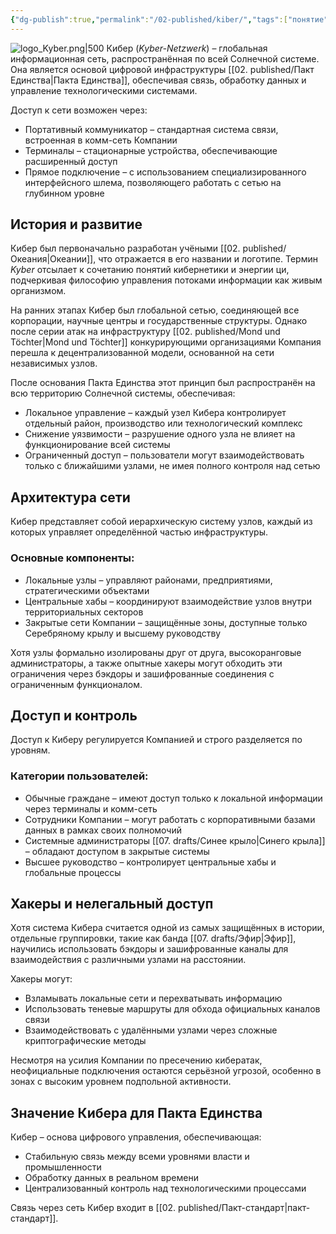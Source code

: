 ```yaml
---
{"dg-publish":true,"permalink":"/02-published/kiber/","tags":["понятие"]}
---
```


![logo_Kyber.png|500](/img/user/09.%20files/logo_Kyber.png)
Кибер (*Kyber-Netzwerk*) – глобальная информационная сеть, распространённая по всей Солнечной системе. Она является основой цифровой инфраструктуры [[02. published/Пакт Единства\|Пакта Единства]], обеспечивая связь, обработку данных и управление технологическими системами.

Доступ к сети возможен через:

- Портативный коммуникатор – стандартная система связи, встроенная в комм-сеть Компании
- Терминалы – стационарные устройства, обеспечивающие расширенный доступ
- Прямое подключение – с использованием специализированного интерфейсного шлема, позволяющего работать с сетью на глубинном уровне

## История и развитие

Кибер был первоначально разработан учёными [[02. published/Океания\|Океании]], что отражается в его названии и логотипе. Термин *Kyber* отсылает к сочетанию понятий кибернетики и энергии ци, подчеркивая философию управления потоками информации как живым организмом.

На ранних этапах Кибер был глобальной сетью, соединяющей все корпорации, научные центры и государственные структуры. Однако после серии атак на инфраструктуру [[02. published/Mond und Töchter\|Mond und Töchter]] конкурирующими организациями Компания перешла к децентрализованной модели, основанной на сети независимых узлов.

После основания Пакта Единства этот принцип был распространён на всю территорию Солнечной системы, обеспечивая:

- Локальное управление – каждый узел Кибера контролирует отдельный район, производство или технологический комплекс
- Снижение уязвимости – разрушение одного узла не влияет на функционирование всей системы
- Ограниченный доступ – пользователи могут взаимодействовать только с ближайшими узлами, не имея полного контроля над сетью

## Архитектура сети
Кибер представляет собой иерархическую систему узлов, каждый из которых управляет определённой частью инфраструктуры.
### Основные компоненты:
- Локальные узлы – управляют районами, предприятиями, стратегическими объектами
- Центральные хабы – координируют взаимодействие узлов внутри территориальных секторов
- Закрытые сети Компании – защищённые зоны, доступные только Серебряному крылу и высшему руководству

Хотя узлы формально изолированы друг от друга, высокоранговые администраторы, а также опытные хакеры могут обходить эти ограничения через бэкдоры и зашифрованные соединения с ограниченным функционалом.

## Доступ и контроль

Доступ к Киберу регулируется Компанией и строго разделяется по уровням.
### Категории пользователей:
- Обычные граждане – имеют доступ только к локальной информации через терминалы и комм-сеть
- Сотрудники Компании – могут работать с корпоративными базами данных в рамках своих полномочий
- Системные администраторы [[07. drafts/Синее крыло\|Синего крыла]] – обладают  доступом в закрытые системы
- Высшее руководство – контролирует центральные хабы и глобальные процессы

## Хакеры и нелегальный доступ
Хотя система Кибера считается одной из самых защищённых в истории, отдельные группировки, такие как банда [[07. drafts/Эфир\|Эфир]], научились использовать бэкдоры и зашифрованные каналы для взаимодействия с различными узлами на расстоянии.

Хакеры могут:
- Взламывать локальные сети и перехватывать информацию
- Использовать теневые маршруты для обхода официальных каналов связи
- Взаимодействовать с удалёнными узлами через сложные криптографические методы

Несмотря на усилия Компании по пресечению кибератак, неофициальные подключения остаются серьёзной угрозой, особенно в зонах с высоким уровнем подпольной активности.

## Значение Кибера для Пакта Единства
Кибер – основа цифрового управления, обеспечивающая:

- Стабильную связь между всеми уровнями власти и промышленности
- Обработку данных в реальном времени
- Централизованный контроль над технологическими процессами

Связь через сеть Кибер входит в [[02. published/Пакт-стандарт\|пакт-стандарт]].
